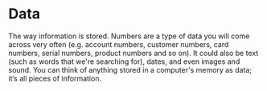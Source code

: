 # Data

The way information is stored. Numbers are a type of data you will come across very often (e.g. account numbers, customer numbers, card numbers, serial numbers, product numbers and so on). It could also be text (such as words that we're searching for), dates, and even images and sound. You can think of anything stored in a computer's memory as data; it’s all pieces of information.